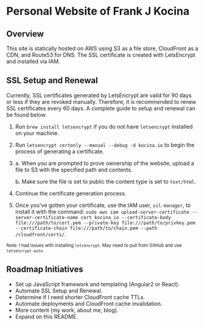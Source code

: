 # Personal Website of Frank J Kocina





## Overview

This site is statically hosted on AWS using S3 as a file store, CloudFront as a CDN, and Route53 for DNS.
The SSL certificate is created with LetsEncrypt and installed via IAM.





## SSL Setup and Renewal

Currently, SSL certificates generated by LetsEncrypt are valid for 90 days or less if they are revoked manually.
Therefore, it is recommended to renew SSL certificates every 60 days.
A complete guide to setup and renewal can be found below.

1. Run `brew install letsencrypt` if you do not have `letsencrypt` installed on your machine.
2. Run `letsencrypt certonly --manual --debug -d kocina.io` to begin the process of generating a certificate.
3. a. When you are prompted to prove ownership of the website, upload a file to S3 with the specified path and contents.

   b. Make sure the file is set to public the content type is set to `text/html`.
4. Continue the certificate generation process.
5. Once you've gotten your certificate, use the IAM user, `ssl-manager`, to install it with the command: `sudo aws iam upload-server-certificate --server-certificate-name cert_kocina_io --certificate-body file:///path/to/cert.pem --private-key file:///path/to/privkey.pem --certificate-chain file:///path/to/chain.pem --path /cloudfront/certs/`.

<small>Note: I had issues with installing `letsencrypt`. May need to pull from GitHub and use `letsencrypt-auto`.</small>





## Roadmap Initiatives

* Set up JavaScript framework and templating (Angular2 or React).
* Automate SSL Setup and Renewal.
* Determine if I need shorter CloudFront cache TTLs.
* Automate deployments and CloudFront cache invalidation.
* More content (my work, about me, blog).
* Expand on this README.
